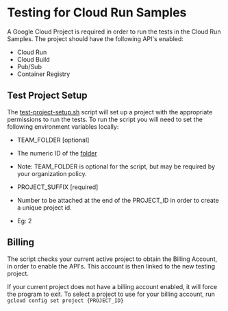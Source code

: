 # Testing for Cloud Run Samples

A Google Cloud Project is required in order to run the tests in the Cloud Run Samples. The project should have the following API's enabled:

* Cloud Run
* Cloud Build
* Pub/Sub
* Container Registry

## Test Project Setup

The [test-project-setup.sh](./test-project-setup.sh) script will set up a project with the appropriate permissions to run the tests.  To run the script you will need to set the following environment variables locally:

* TEAM_FOLDER [optional]
 * The numeric ID of the [folder](https://cloud.google.com/sdk/gcloud/reference/projects/create#--folder)
 * Note: TEAM_FOLDER is optional for the script, but may be required by your organization policy.

* PROJECT_SUFFIX [required]
 * Number to be attached at the end of the PROJECT_ID in order to create a unique project id. 
 * Eg: 2

## Billing

The script checks your current active project to obtain the Billing Account, in order to enable the API's.  This account is then linked to the new testing project.

If your current project does not have a billing account enabled, it will force the program to exit. To select a project to use for your billing account, run ` gcloud config set project {PROJECT_ID}`


